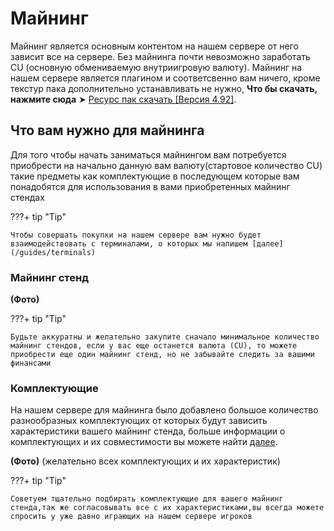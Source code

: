 # Майнинг

Майнинг является основным контентом на нашем сервере от него зависит все на сервере. 
Без майнинга почти невозможно заработать CU (основную обмениваемую внутриигровую валюту).
Майнинг на нашем сервере является плагином и соответсвенно вам ничего, кроме текстур пака дополнительно устанавливать не нужно, **Что бы скачать, нажмите сюда** ➤ [Ресурс пак скачать [Версия 4.92]](https://github.com/IBit-mc-server/ResourcePack/releases/tag/%D0%9D%D0%BE%D0%B2%D0%B5%D0%B9%D1%88%D0%B0%D1%8F-%D0%B2%D0%B5%D1%80%D1%81%D0%B8%D1%8F-%D1%80%D0%B5%D1%81%D1%83%D1%80%D1%81%D0%BF%D0%B0%D0%BA%D0%B0).

## Что вам нужно для майнинга 

Для того чтобы начать заниматься майнингом вам потребуется приобрести на начально данную вам валюту(стартовое количество CU) такие предметы как комплектующие в последующем которые вам понадобятся для использования в вами приобретенных майнинг стендах

???+ tip "Tip"

    Чтобы совершать покупки на нашем сервере вам нужно будет взаимодействовать с терминалами, о которых мы напишем [далее](/guides/terminals)

### Майнинг стенд

**(Фото)**

???+ tip "Tip"

    Будьте аккуратны и желательно закупите сначало минимальное количество майнинг стендов, если у вас еще останется валюта (CU), то можете приобрести еще один майнинг стенд, но не забывайте следить за вашими финансами

### Комплектующие

На нашем сервере для майнинга было добавлено большое количество разнообразных комплектующих от которых будут зависить характеристики вашего майнинг стенда, больше информации о комплектующих и их совместимости вы можете найти [далее](/guides/equipment).

**(Фото)** (желательно всех комплектующих и их характеристик)

???+ tip "Tip"

    Советуем тщательно подбирать комплектующие для вашего майнинг стенда,так же согласовывать все с их характеристиками,вы всегда можете спросить у уже давно играющих на нашем сервере игроков
